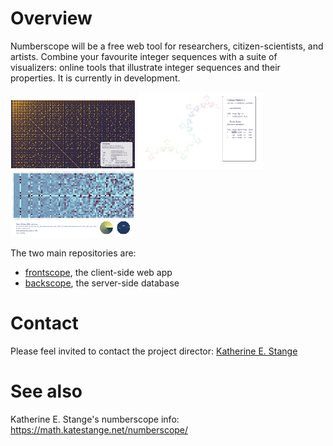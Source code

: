 # Overview
Numberscope will be a free web tool for researchers, citizen-scientists, and artists.  Combine your favourite integer sequences with a suite of visualizers:  online tools that illustrate integer sequences and their properties.  It is currently in development.

![Example1](/assets/example-diff-200.png) ![Example2](/assets/example-turtle-200.png) ![Example3](/assets/example-stats-200.png)

The two main repositories are:
- [frontscope](https://github.com/numberscope/frontscope), the client-side web app
- [backscope](https://github.com/numberscope/backscope), the server-side database

# Contact
Please feel invited to contact the project director:  [Katherine E. Stange](https://math.katestange.net)

# See also
Katherine E. Stange's numberscope info: https://math.katestange.net/numberscope/
